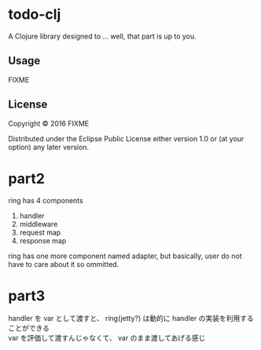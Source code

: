 # todo-clj

A Clojure library designed to ... well, that part is up to you.

## Usage

FIXME

## License

Copyright © 2016 FIXME

Distributed under the Eclipse Public License either version 1.0 or (at
your option) any later version.

# part2 
ring has 4 components
1. handler
1. middleware
1. request map
1. response map

ring has one more component named adapter,
but basically, user do not have to care about it so ommitted.


# part3
handler を var として渡すと、 ring(jetty?) は動的に handler の実装を利用することができる  
var を評価して渡すんじゃなくて、 var のまま渡してあげる感じ